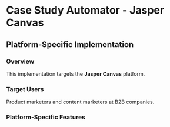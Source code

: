 # Case Study Automator - Jasper Canvas

## Platform-Specific Implementation

### Overview
This implementation targets the **Jasper Canvas** platform.

### Target Users
Product marketers and content marketers at B2B companies.

### Platform-Specific Features
